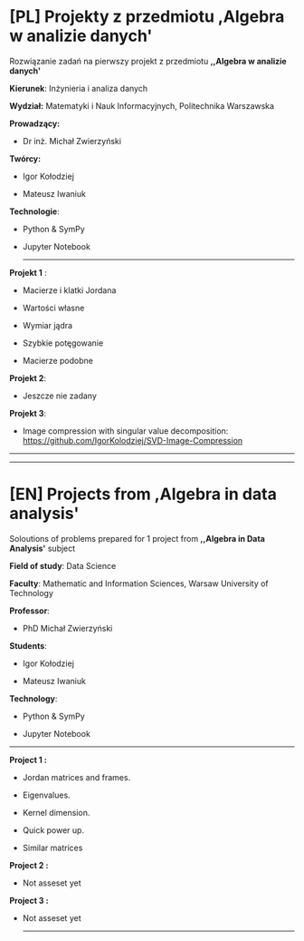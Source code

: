 
  

# [PL] Projekty z przedmiotu ,Algebra w analizie danych'

  
  

Rozwiązanie zadań na pierwszy projekt z przedmiotu **,,Algebra w analizie danych'**

  

**Kierunek**: Inżynieria i analiza danych

**Wydział:** Matematyki i Nauk Informacyjnych, Politechnika Warszawska

**Prowadzący:**

- Dr inż. Michał Zwierzyński

  

**Twórcy:**

- Igor Kołodziej

- Mateusz Iwaniuk
 
**Technologie**:

- Python & SymPy

- Jupyter Notebook

  ---

**Projekt 1** :

* Macierze i klatki Jordana

* Wartości własne

* Wymiar jądra

* Szybkie potęgowanie

* Macierze podobne

**Projekt 2**:
* Jeszcze nie zadany

 **Projekt 3**:
* Image compression with singular value decomposition: https://github.com/IgorKolodziej/SVD-Image-Compression
  
---



  
  




  

---

# [EN] Projects from ,Algebra in data analysis'

  
  

Soloutions of problems prepared for 1 project from **,,Algebra in Data Analysis'** subject

  

**Field of study**: Data Science

**Faculty**: Mathematic and Information Sciences, Warsaw University of Technology

**Professor**:

* PhD Michał Zwierzyński

  

**Students**:

- Igor Kołodziej

- Mateusz Iwaniuk

  
  

**Technology**:

- Python & SymPy

- Jupyter Notebook
  
---
**Project 1 :**

* Jordan matrices and frames.

* Eigenvalues.

* Kernel dimension.

* Quick power up.

* Similar matrices

**Project 2 :**
- Not asseset yet

**Project 3 :**
- Not asseset yet

  ---
  




